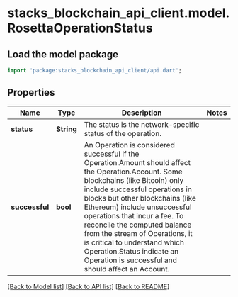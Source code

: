 # stacks_blockchain_api_client.model.RosettaOperationStatus

## Load the model package
```dart
import 'package:stacks_blockchain_api_client/api.dart';
```

## Properties
Name | Type | Description | Notes
------------ | ------------- | ------------- | -------------
**status** | **String** | The status is the network-specific status of the operation. | 
**successful** | **bool** | An Operation is considered successful if the Operation.Amount should affect the Operation.Account. Some blockchains (like Bitcoin) only include successful operations in blocks but other blockchains (like Ethereum) include unsuccessful operations that incur a fee. To reconcile the computed balance from the stream of Operations, it is critical to understand which Operation.Status indicate an Operation is successful and should affect an Account. | 

[[Back to Model list]](../README.md#documentation-for-models) [[Back to API list]](../README.md#documentation-for-api-endpoints) [[Back to README]](../README.md)



